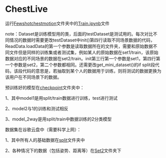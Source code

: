 # ChestLive



运行[Fewshotchestmotion](https://github.com/MrWang98/ChestLive/tree/main/Fewshotchestmotion)文件夹中的[Train.ipynb](https://github.com/MrWang98/ChestLive/blob/main/Fewshotchestmotion/Train.ipynb)文件

note：Dataset是训练模型用的类，后面的testDataset是测试用的。每次对比不同情况的数据时需要更改testDataset中init()第四行读取不同场景数据的代码，ReadData.loadData的第一个参数是读取数据所在的文件夹，需要和原始数据不同文件但是同样的训练集或者测试集，例如某人的原始数据在set1/train，该原始数据对应的不同场景的数据在set2/train。init第三行第一个参数是set1，第四行第一个参数是set2，第二个参数都相同。还需更改get_mini_dataset()的if split段代码，该段代码的意思是，若抽取到某个人的数据用于训练，则将测试的数据更换为该用户在不同场景下的数据。

预训练好的模型在[checkpoint](https://github.com/MrWang98/ChestLive/tree/main/checkpoint)文件夹中：

1、其中model1是用split/train数据进行训练，test进行测试

2、model2与1的训练和测试相反

3、model_2way是用split/train中数据训练的2分类模型

数据集在谷歌云盘中（需要科学上网）：

1、其中所有人的基础数据在[split](https://drive.google.com/drive/folders/1wIgj9O3425e8YMSxqRtejHq3pu86_Lh4?usp=sharing)文件夹中

2、各种情况下的数据（包括姿势、距离等）在[Set2](https://drive.google.com/drive/folders/1jBOWqglh4h2Ixx9gf6eGslHsPYHPIiLf?usp=sharing)文件夹下
